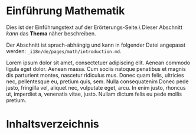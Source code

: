 # Einführung Mathematik

Dies ist der Einführungstext auf der Erörterungs-Seite.\\
Dieser Abschnitt _kann_ das **Thema** näher beschreiben.

Der Abschnitt ist sprach-abhängig und kann in folgender Datei angepasst werden: `_i18n/de/pages/math/introduction.md`.

Lorem ipsum dolor sit amet, consectetuer adipiscing elit. Aenean commodo ligula
eget dolor. Aenean massa. Cum sociis natoque penatibus et magnis dis parturient
montes, nascetur ridiculus mus. Donec quam felis, ultricies nec, pellentesque
eu, pretium quis, sem. Nulla consequatenim Donec pede justo,
fringilla vel, aliquet nec, vulputate eget, arcu. In enim justo, rhoncus ut,
imperdiet a, venenatis vitae, justo. Nullam dictum felis eu pede mollis pretium.

# Inhaltsverzeichnis